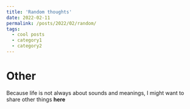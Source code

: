 ```yaml
---
title: 'Random thoughts'
date: 2022-02-11
permalink: /posts/2022/02/random/
tags:
  - cool posts
  - category1
  - category2
---
```


Other
======
Because life is not always about sounds and meanings, I might want to share other things **here**

<!--
Headings are cool
======

Headings are cool
======

You can have many headings
======

Aren't headings cool?
------

-->
